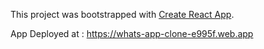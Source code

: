This project was bootstrapped with [Create React App](https://github.com/facebook/create-react-app).

App Deployed at : https://whats-app-clone-e995f.web.app




